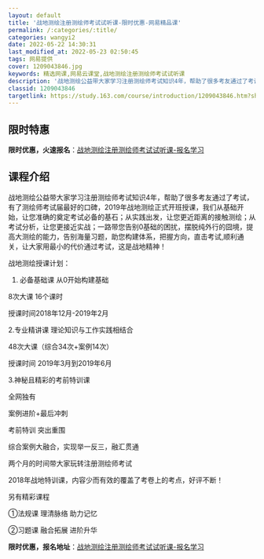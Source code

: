 ```yaml
---
layout: default
title: '战地测绘注册测绘师考试试听课-限时优惠-网易精品课'
permalink: /:categories/:title/
categories: wangyi2
date: 2022-05-22 14:30:31
last_modified_at: 2022-05-23 02:50:45
tags: 网易提供
cover: 1209043846.jpg
keywords: 精选网课,网易云课堂,战地测绘注册测绘师考试试听课
description: '战地测绘公益带大家学习注册测绘师考试知识4年，帮助了很多考友通过了考试，有了测绘师考试届最好的口碑，2019年战地测绘正'
classid: 1209043846
targetlink: https://study.163.com/course/introduction/1209043846.htm?share=1&shareId=1025206652&utm_campaign=share&utm_medium=iphoneShare&utm_source=&utm_u=1025206652
---
```


## 限时特惠

**限时优惠，火速报名**：[战地测绘注册测绘师考试试听课-报名学习](https://study.163.com/course/introduction/1209043846.htm?share=1&shareId=1025206652&utm_campaign=share&utm_medium=iphoneShare&utm_source=&utm_u=1025206652)

## 课程介绍

战地测绘公益带大家学习注册测绘师考试知识4年，帮助了很多考友通过了考试，有了测绘师考试届最好的口碑，2019年战地测绘正式开班授课，我们从基础开始，让您准确的奠定考试必备的基石；从实践出发，让您更近距离的接触测绘；从考试分析，让您更接近实战；一路带您告别0基础的困扰，摆脱纯外行的囧境，提高大测绘的能力，告别海量习题，助您构建体系，把握方向，直击考试,顺利通关，让大家用最小的代价通过考试，这是战地精神！

战地测绘授课计划：

1. 必备基础课 从0开始构建基础

8次大课 16个课时

授课时间2018年12月-2019年2月

2.专业精讲课 理论知识与工作实践相结合

48次大课（综合34次+案例14次）

授课时间 2019年3月到2019年6月

3.神秘且精彩的考前特训课

全网独有

案例进阶+最后冲刺

考前特训 突出重围

综合案例大融合，实现举一反三，融汇贯通

两个月的时间带大家玩转注册测绘师考试

2018年战地特训课，内容少而有效的覆盖了考卷上的考点，好评不断！

另有精彩课程

①法规课 理清脉络 助力记忆

②习题课 融合拓展 进阶升华

**限时优惠，报名地址**：[战地测绘注册测绘师考试试听课-报名学习](https://study.163.com/course/introduction/1209043846.htm?share=1&shareId=1025206652&utm_campaign=share&utm_medium=iphoneShare&utm_source=&utm_u=1025206652)

